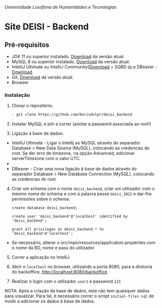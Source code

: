 *Universidade Lusófona de Humanidades e Tecnologias*

# Site DEISI - Backend

## Pré-requisitos

- JDK 11 ou superior instalado. [Download](https://www.oracle.com/pt/java/technologies/javase/jdk11-archive-downloads.html) da versão atual.
- MySQL 8 ou superior instalado. [Download](https://dev.mysql.com/downloads/mysql/) da versão atual.
- IntelliJ Ultimate ou IntelliJ Community([Download](https://www.jetbrains.com/idea/download/#section=mac) + SGBD (p.e DBeaver - [Download](https://dbeaver.io/download/).
- Git. [Download](https://git-scm.com/) da versão atual.
- Browser

### Instalação

1. Clonar o repositório:

   ```bash
   - git clone https://github.com/borisdvlpr/deisi_backend
   ```
   
2. Instalar MySQL e pôr a correr (anotar a password associada ao root!)

3. Ligação à base de dados:
  - IntelliJ Ultimate - Ligar o Intellij ao MySQL através do separador Database > New Data Source (MySQL), colocando as credencias do root. Se der erro de timezone, na opção Advanced, adicionar serverTimezone com o valor UTC.
  - 
  - DBeaver - Criar uma nova ligação à base de dados através do separador Database > New Database Connection (MySQL), colocando as credencias do root.

4. Criar um schema com o nome `deisi_backend`, criar um utilizador com o mesmo nome do schema e com a palavra passe `deisi_2022` e dar-lhe permissões sobre o schema.

   ```
   create database deisi_backend;

   create user 'deisi_backend'@'localhost' identified by 'deisi_backend';

   grant all privileges on deisi_backend.* to 'deisi_backend'@'localhost';
   ```

* Se necessário, alterar o src/main/resources/application.properties com o nome da BD, nome e pass do utilizador

5. Correr a aplicação no IntelliJ

6. Abrir o `localhost` no browser, utilizando a porta 8080, para a diretoria do backoffice, <http://localhost:8080/backoffice>

7. Realizar o login com o utilizador `user1` e password `123`

NOTA: Após a criação da base de dados, esta não tem quaisquer dados para visualizar. Para tal, é necessário correr o script `initial-files.sql` de modo a adicionar os dados à base de dados.
